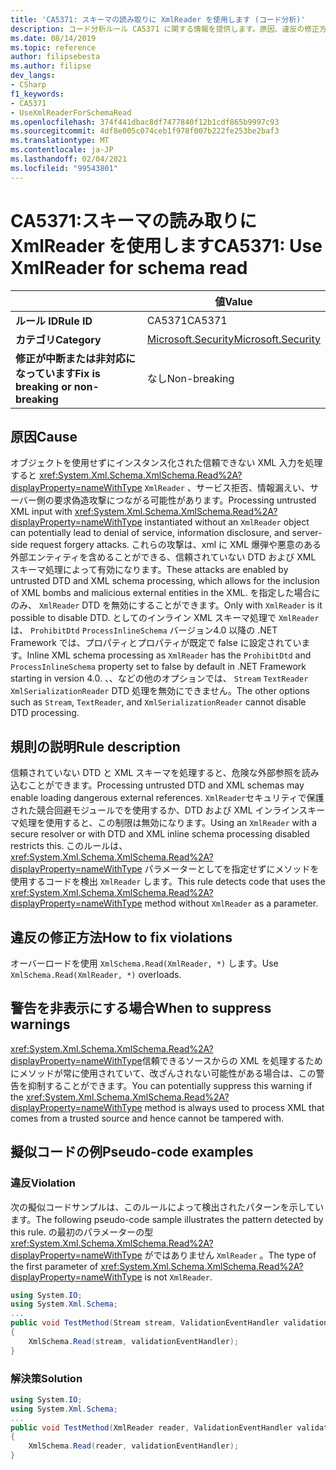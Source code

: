 ```yaml
---
title: 'CA5371: スキーマの読み取りに XmlReader を使用します (コード分析)'
description: コード分析ルール CA5371 に関する情報を提供します。原因、違反の修正方法、非表示にするタイミングなどが含まれます。
ms.date: 08/14/2019
ms.topic: reference
author: filipsebesta
ms.author: filipse
dev_langs:
- CSharp
f1_keywords:
- CA5371
- UseXmlReaderForSchemaRead
ms.openlocfilehash: 374f441dbac8df7477840f12b1cdf865b9997c93
ms.sourcegitcommit: 4df8e005c074ceb1f978f007b222fe253be2baf3
ms.translationtype: MT
ms.contentlocale: ja-JP
ms.lasthandoff: 02/04/2021
ms.locfileid: "99543801"
---
```

# <a name="ca5371-use-xmlreader-for-schema-read"></a><span data-ttu-id="b6ee5-103">CA5371:スキーマの読み取りに XmlReader を使用します</span><span class="sxs-lookup"><span data-stu-id="b6ee5-103">CA5371: Use XmlReader for schema read</span></span>

| | <span data-ttu-id="b6ee5-104">値</span><span class="sxs-lookup"><span data-stu-id="b6ee5-104">Value</span></span> |
|-|-|
| <span data-ttu-id="b6ee5-105">**ルール ID**</span><span class="sxs-lookup"><span data-stu-id="b6ee5-105">**Rule ID**</span></span> |<span data-ttu-id="b6ee5-106">CA5371</span><span class="sxs-lookup"><span data-stu-id="b6ee5-106">CA5371</span></span>|
| <span data-ttu-id="b6ee5-107">**カテゴリ**</span><span class="sxs-lookup"><span data-stu-id="b6ee5-107">**Category**</span></span> |[<span data-ttu-id="b6ee5-108">Microsoft.Security</span><span class="sxs-lookup"><span data-stu-id="b6ee5-108">Microsoft.Security</span></span>](security-warnings.md)|
| <span data-ttu-id="b6ee5-109">**修正が中断または非対応になっています**</span><span class="sxs-lookup"><span data-stu-id="b6ee5-109">**Fix is breaking or non-breaking**</span></span> |<span data-ttu-id="b6ee5-110">なし</span><span class="sxs-lookup"><span data-stu-id="b6ee5-110">Non-breaking</span></span>|

## <a name="cause"></a><span data-ttu-id="b6ee5-111">原因</span><span class="sxs-lookup"><span data-stu-id="b6ee5-111">Cause</span></span>

<span data-ttu-id="b6ee5-112">オブジェクトを使用せずにインスタンス化された信頼できない XML 入力を処理すると <xref:System.Xml.Schema.XmlSchema.Read%2A?displayProperty=nameWithType> `XmlReader` 、サービス拒否、情報漏えい、サーバー側の要求偽造攻撃につながる可能性があります。</span><span class="sxs-lookup"><span data-stu-id="b6ee5-112">Processing untrusted XML input with <xref:System.Xml.Schema.XmlSchema.Read%2A?displayProperty=nameWithType> instantiated without an `XmlReader` object can potentially lead to denial of service, information disclosure, and server-side request forgery attacks.</span></span> <span data-ttu-id="b6ee5-113">これらの攻撃は、xml に XML 爆弾や悪意のある外部エンティティを含めることができる、信頼されていない DTD および XML スキーマ処理によって有効になります。</span><span class="sxs-lookup"><span data-stu-id="b6ee5-113">These attacks are enabled by untrusted DTD and XML schema processing, which allows for the inclusion of XML bombs and malicious external entities in the XML.</span></span> <span data-ttu-id="b6ee5-114">を指定した場合にのみ、 `XmlReader` DTD を無効にすることができます。</span><span class="sxs-lookup"><span data-stu-id="b6ee5-114">Only with `XmlReader` is it possible to disable DTD.</span></span> <span data-ttu-id="b6ee5-115">としてのインライン XML スキーマ処理で `XmlReader` は、 `ProhibitDtd` `ProcessInlineSchema` バージョン4.0 以降の .NET Framework では、プロパティとプロパティが既定で false に設定されています。</span><span class="sxs-lookup"><span data-stu-id="b6ee5-115">Inline XML schema processing as `XmlReader` has the `ProhibitDtd` and `ProcessInlineSchema` property set to false by default in .NET Framework starting in version 4.0.</span></span> <span data-ttu-id="b6ee5-116">、、などの他のオプションでは、 `Stream` `TextReader` `XmlSerializationReader` DTD 処理を無効にできません。</span><span class="sxs-lookup"><span data-stu-id="b6ee5-116">The  other options such as `Stream`, `TextReader`, and `XmlSerializationReader` cannot disable DTD processing.</span></span>

## <a name="rule-description"></a><span data-ttu-id="b6ee5-117">規則の説明</span><span class="sxs-lookup"><span data-stu-id="b6ee5-117">Rule description</span></span>

<span data-ttu-id="b6ee5-118">信頼されていない DTD と XML スキーマを処理すると、危険な外部参照を読み込むことができます。</span><span class="sxs-lookup"><span data-stu-id="b6ee5-118">Processing untrusted DTD and XML schemas may enable loading dangerous external references.</span></span> <span data-ttu-id="b6ee5-119">`XmlReader`セキュリティで保護された競合回避モジュールでを使用するか、DTD および XML インラインスキーマ処理を使用すると、この制限は無効になります。</span><span class="sxs-lookup"><span data-stu-id="b6ee5-119">Using an `XmlReader` with a secure resolver or with DTD and XML inline schema processing disabled restricts this.</span></span> <span data-ttu-id="b6ee5-120">このルールは、 <xref:System.Xml.Schema.XmlSchema.Read%2A?displayProperty=nameWithType> パラメーターとしてを指定せずにメソッドを使用するコードを検出 `XmlReader` します。</span><span class="sxs-lookup"><span data-stu-id="b6ee5-120">This rule detects code that uses the <xref:System.Xml.Schema.XmlSchema.Read%2A?displayProperty=nameWithType> method without `XmlReader` as a parameter.</span></span>

## <a name="how-to-fix-violations"></a><span data-ttu-id="b6ee5-121">違反の修正方法</span><span class="sxs-lookup"><span data-stu-id="b6ee5-121">How to fix violations</span></span>

<span data-ttu-id="b6ee5-122">オーバーロードを使用 `XmlSchema.Read(XmlReader, *)` します。</span><span class="sxs-lookup"><span data-stu-id="b6ee5-122">Use `XmlSchema.Read(XmlReader, *)` overloads.</span></span>

## <a name="when-to-suppress-warnings"></a><span data-ttu-id="b6ee5-123">警告を非表示にする場合</span><span class="sxs-lookup"><span data-stu-id="b6ee5-123">When to suppress warnings</span></span>

<span data-ttu-id="b6ee5-124"><xref:System.Xml.Schema.XmlSchema.Read%2A?displayProperty=nameWithType>信頼できるソースからの XML を処理するためにメソッドが常に使用されていて、改ざんされない可能性がある場合は、この警告を抑制することができます。</span><span class="sxs-lookup"><span data-stu-id="b6ee5-124">You can potentially suppress this warning if the <xref:System.Xml.Schema.XmlSchema.Read%2A?displayProperty=nameWithType> method is always used to process XML that comes from a trusted source and hence cannot be tampered with.</span></span>

## <a name="pseudo-code-examples"></a><span data-ttu-id="b6ee5-125">擬似コードの例</span><span class="sxs-lookup"><span data-stu-id="b6ee5-125">Pseudo-code examples</span></span>

### <a name="violation"></a><span data-ttu-id="b6ee5-126">違反</span><span class="sxs-lookup"><span data-stu-id="b6ee5-126">Violation</span></span>

<span data-ttu-id="b6ee5-127">次の擬似コードサンプルは、このルールによって検出されたパターンを示しています。</span><span class="sxs-lookup"><span data-stu-id="b6ee5-127">The following pseudo-code sample illustrates the pattern detected by this rule.</span></span>
<span data-ttu-id="b6ee5-128">の最初のパラメーターの型 <xref:System.Xml.Schema.XmlSchema.Read%2A?displayProperty=nameWithType> がではありません `XmlReader` 。</span><span class="sxs-lookup"><span data-stu-id="b6ee5-128">The type of the first parameter of <xref:System.Xml.Schema.XmlSchema.Read%2A?displayProperty=nameWithType> is not `XmlReader`.</span></span>

```csharp
using System.IO;
using System.Xml.Schema;
...
public void TestMethod(Stream stream, ValidationEventHandler validationEventHandler)
{
    XmlSchema.Read(stream, validationEventHandler);
}
```

### <a name="solution"></a><span data-ttu-id="b6ee5-129">解決策</span><span class="sxs-lookup"><span data-stu-id="b6ee5-129">Solution</span></span>

```csharp
using System.IO;
using System.Xml.Schema;
...
public void TestMethod(XmlReader reader, ValidationEventHandler validationEventHandler)
{
    XmlSchema.Read(reader, validationEventHandler);
}
```
